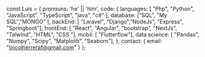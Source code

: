 const Luis = {
  pronouns: 'he' || 'him',
  code: {
      languages: [ "Php", "Python", "JavaScript", "TypeScript", "java", "c#" ],
      database: ["SQL", "My SQL","MONGO" ],
      backEnd: [ "Laravel", "Django","NodeJs", "Express", "Springboot"],
      frontEnd: [ "React", "Angular", "bootstrap", "NextJs", "Talwind", "HTML", "CSS "],
      mobil: [ "Flutterflow"],
      data science: [ "Pandas", "Numpy", "Scipy", "Matplolib", "Seaborn"],
        },
  contact: {
      email: "lincolherreraf@gmail.com"
      }
};
